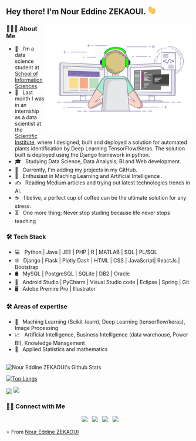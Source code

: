 <h2> Hey there! I'm Nour Eddine ZEKAOUI. <img src="https://raw.githubusercontent.com/zekaouinoureddine/zekaouinoureddine/main/Hi.gif" width="25"></h2>
<img align="right" alt="GIF" src="https://raw.githubusercontent.com/zekaouinoureddine/zekaouinoureddine/main/gif3.gif" width="400"/>

<h3> 👨🏻‍💻 About Me </h3>

- 🔭 &nbsp; I’m a data science student at [School of Information Sciences](http://esi.ac.ma/).
- 🤔 &nbsp; Last month I was in an internship as a data scientist at the [Scientific Institute](http://www.israbat.ac.ma/), where I designed, built and deployed a solution for automated plants identification by Deep Learning TensorFlow/Keras. The solution built is deployed using the Django framework in python.
- 🎓 &nbsp; Studying Data Science, Data Analysis, BI and Web development.
- 💼 &nbsp; Currently, I'm adding my projects in my GitHub.
- 🌱 &nbsp; Enthusiast in Maching Learning and Artificial Intelligence .
- ✍️ &nbsp; Reading Medium articles and trying out latest technologies trends in AI.
- ☕ &nbsp; I belive, a perfect cup of coffee can be the ultimate solution for any stress.
- ⏳ &nbsp; One more thing; Never stop studing because life never stops teaching

<h3>🛠 Tech Stack</h3>

- 💻 &nbsp; Python | Java | JEE | PHP | R | MATLAB | SQL | PL/SQL
- 🌐 &nbsp; Django | Flask | Plotly Dash | HTML | CSS | JavaScript| ReactJs | Bootstrap 
- 🛢 &nbsp; MySQL | PostgreSQL | SQLite | DB2 | Oracle
- 🔧 &nbsp; Android Studio | PyCharm | Visual Studio code | Eclipse | Spring | Git
- 🖥 &nbsp; Adobe Premire Pro | Illustrator 

<h3>🛠 Areas of expertise </h3>

- 🎯 &nbsp; Maching Learning (Scikit-learn), Deep Learning (tensorflow/keras), Image Processing
- 📈 &nbsp; Artificial Intelligence, Business Intelligence (data warehouse, Power BI), Knowledge Management
- 🎰 &nbsp; Applied Statistics and mathematics 

<br>

<img align="center" src="https://github-readme-stats.vercel.app/api?username=zekaouinoureddine&include_all_commits=true&count_private=true&show_icons=true&line_height=20&title_color=7A7ADB&icon_color=2234AE&text_color=D3D3D3&bg_color=0,000000,130F40" alt="Nour Eddine ZEKAOUI's Github Stats">

</br>

[![Top Langs](https://github-readme-stats.vercel.app/api/top-langs/?username=zekaouinoureddine&layout=compact&text_color=daf7dc&bg_color=151515)](https://github.com/zekaouinoureddine/github-readme-stats)

<img align="center" src="https://github.com/saviomartin/saviomartin/blob/master/assets/git.png?raw=true"/>

<img src="https://github-readme-stats.vercel.app/api?username=zekaouinoureddine&show_icons=true&theme=radical&title_color=8E2DE2&text_color=fff&icon_color=8E2DE2">

<h3> 🤝🏻 Connect with Me </h3>

<p align="center">
&nbsp; <a href="" target="_blank" rel="noopener noreferrer"><img src="https://img.icons8.com/plasticine/100/000000/twitter.png" width="50" /></a>  
&nbsp; <a href="" target="_blank" rel="noopener noreferrer"><img src="https://img.icons8.com/plasticine/100/000000/instagram-new.png" width="50" /></a>  
&nbsp; <a href="https://www.linkedin.com/in/nour-eddine-zekaoui-ba43b1177/" target="_blank" rel="noopener noreferrer"><img src="https://img.icons8.com/plasticine/100/000000/linkedin.png" width="50" /></a>
&nbsp; <a href="mailto:noureddinezekaoui@gmail.com" target="_blank" rel="noopener noreferrer"><img src="https://img.icons8.com/plasticine/100/000000/gmail.png"  width="50" /></a>
</p>

⭐️ From [Nour Eddine ZEKAOUI](https://github.com/zekaouinoureddine)
